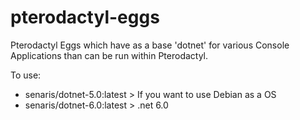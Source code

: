 # pterodactyl-eggs

Pterodactyl Eggs which have as a base 'dotnet' for various Console Applications than can be run within Pterodactyl.

To use:
- senaris/dotnet-5.0:latest > If you want to use Debian as a OS
- senaris/dotnet-6.0:latest > .net 6.0
